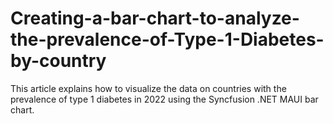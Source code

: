 # Creating-a-bar-chart-to-analyze-the-prevalence-of-Type-1-Diabetes-by-country
This article explains how to visualize the data on countries with the prevalence of type 1 diabetes in 2022 using the Syncfusion .NET MAUI bar chart.
